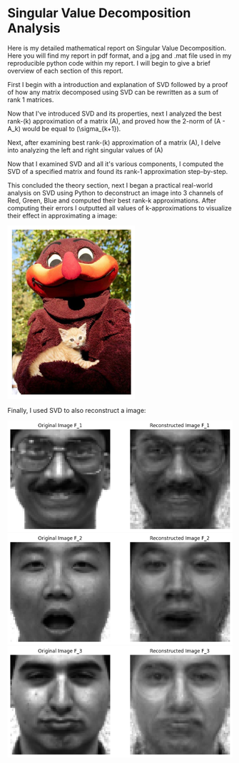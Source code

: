 # Singular Value Decomposition Analysis

Here is my detailed mathematical report on Singular Value Decomposition. Here you will find my report in pdf format, and a jpg and .mat file used in my reproducible python code within my report. I will begin to give a brief overview of each section of this report.

First I begin with a introduction and explanation of SVD followed by a proof of how any matrix decomposed using SVD can be rewritten as a sum of rank 1 matrices.

Now that I've introduced SVD and its properties, next I analyzed the best rank-\(k\) approximation of a matrix \(A\), and proved how the 2-norm of \(A - A_k\) would be equal to \(\sigma_{k+1}\).

Next, after examining best rank-\(k\) approximation of a matrix \(A\), I delve into analyzing the left and right singular values of \(A\)

Now that I examined SVD and all it's various components, I computed the SVD of a specified matrix and found its rank-1 approximation step-by-step.

This concluded the theory section, next I began a practical real-world analysis on SVD using Python to deconstruct an image into 3 channels of Red, Green, Blue and computed their best rank-k approximations. After computing their errors I outputted all values of k-approximations to visualize their effect in approximating a image:


![Visualization of Best Rank-k Approximations](https://github.com/theodoreli927/SVD-report/blob/main/output/hokie_cat_output.png)

Finally, I used SVD to also reconstruct a image:

![Reconstructed Image 1](https://github.com/theodoreli927/SVD-report/blob/main/output/reconstructed_image_1.png)
![Reconstructed Image 2](https://github.com/theodoreli927/SVD-report/blob/main/output/reconstructed_image_2.png)
![Reconstructed Image 3](https://github.com/theodoreli927/SVD-report/blob/main/output/reconstructed_image_3.png)



